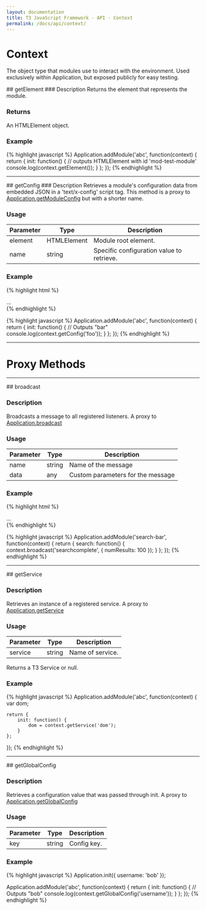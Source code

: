```yaml
---
layout: documentation
title: T3 JavaScript Framework - API - Context
permalink: /docs/api/context/
---
```


# Context
The object type that modules use to interact with the environment.
Used exclusively within Application, but exposed publicly for easy testing.

<div class="anchor" id="getElement"></div>
## getElement
### Description
Returns the element that represents the module.

### Returns
An HTMLElement object.

### Example
{% highlight javascript %}
Application.addModule('abc', function(context) {
	return {
		init: function() {
			// outputs HTMLElement with id 'mod-test-module'
			console.log(context.getElement());
		}
	};
});
{% endhighlight %}

<hr class="separator">

<div class="anchor" id="getConfig"></div>
## getConfig
### Description
Retrieves a module's configuration data from embedded JSON in a 'text/x-config' script tag.
This method is a proxy to <a href="../application/#getModuleConfig">Application.getModuleConfig</a> but with a shorter name.

### Usage
<table class="table table-striped">
	<thead>
		<tr>
			<th>Parameter</th>
			<th>Type</th>
			<th>Description</th>
		</tr>
	</thead>
	<tbody>
		<tr>
			<td class="required">element</td>
			<td>HTMLElement</td>
			<td>Module root element.</td>
		</tr>
		<tr>
			<td class="optional">name</td>
			<td>string</td>
			<td>Specific configuration value to retrieve.</td>
		</tr>
	</tbody>
</table>

### Example
{% highlight html %}
<div id="mod-test-module" class="module" data-module="test-module">
	<script type="text/x-config">{"foo": "bar"}</script>
	...
</div>
{% endhighlight %}

{% highlight javascript %}
Application.addModule('abc', function(context) {
	return {
		init: function() {
			// Outputs "bar"
			console.log(context.getConfig('foo'));
		}
	};
});
{% endhighlight %}

<hr class="separator">

# Proxy Methods

<hr class="separator">

<div class="anchor" id="broadcast"></div>
## broadcast

### Description
Broadcasts a message to all registered listeners. A proxy to <a href="../application/#broadcast">Application.broadcast</a>

### Usage
<table class="table table-striped">
	<thead>
		<tr>
			<th>Parameter</th>
			<th>Type</th>
			<th>Description</th>
		</tr>
	</thead>
	<tbody>
		<tr>
			<td class="required">name</td>
			<td>string</td>
			<td>Name of the message</td>
		</tr>
		<tr>
			<td class="optional">data</td>
			<td>any</td>
			<td>Custom parameters for the message</td>
		</tr>
	</tbody>
</table>

### Example
{% highlight html %}
<div id="mod-search-bar" class="module" data-module="search-bar">
	...
</div>
{% endhighlight %}

{% highlight javascript %}
Application.addModule('search-bar', function(context) {
	return {
		search: function() {
			context.broadcast('searchcomplete', {
				numResults: 100
			});
		}
	};
});
{% endhighlight %}

<hr class="separator">

<div class="anchor" id="getService"></div>
## getService

### Description
Retrieves an instance of a registered service.
A proxy to <a href="../application/#getService">Application.getService</a>

### Usage
<table class="table table-striped">
	<thead>
		<tr>
			<th>Parameter</th>
			<th>Type</th>
			<th>Description</th>
		</tr>
	</thead>
	<tbody>
		<tr>
			<td class="required">service</td>
			<td>string</td>
			<td>Name of service.</td>
		</tr>
	</tbody>
</table>
Returns a T3 Service or null.

### Example
{% highlight javascript %}
Application.addModule('abc', function(context) {
	var dom;

	return {
		init: function() {
			dom = context.getService('dom');
		}
	};
});
{% endhighlight %}

<hr class="separator">

<div class="anchor" id="getGlobalConfig"></div>
## getGlobalConfig

### Description
Retrieves a configuration value that was passed through init.
A proxy to  <a href="../application/#getGlobalConfig">Application.getGlobalConfig</a>

### Usage
<table class="table table-striped">
	<thead>
		<tr>
			<th>Parameter</th>
			<th>Type</th>
			<th>Description</th>
		</tr>
	</thead>
	<tbody>
		<tr>
			<td class="required">key</td>
			<td>string</td>
			<td>Config key.</td>
		</tr>
	</tbody>
</table>

### Example
{% highlight javascript %}
Application.init({
	username: 'bob'
});

Application.addModule('abc', function(context) {
	return {
		init: function() {
			// Outputs "bob"
			console.log(context.getGlobalConfig('username'));
		}
	};
});
{% endhighlight %}
